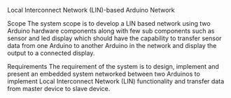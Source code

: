 Local Interconnect Network (LIN)-based Arduino Network

Scope
The system scope is to develop a LIN based network using two Arduino hardware components along with few sub components such as sensor and led display which should have the capability to transfer sensor data from one Arduino to another Arduino in the network and display the output to a connected display.

Requirements
The requirement of the system is to design, implement and present an embedded system networked between two Arduinos to implement Local Interconnect Network (LIN) functionality and transfer data from master device to slave device.

